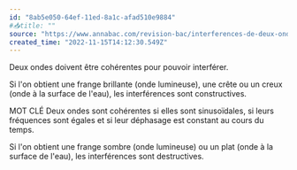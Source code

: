 ```yaml
---
id: "8ab5e050-64ef-11ed-8a1c-afad510e9884"
#📥title: ""
source: "https://www.annabac.com/revision-bac/interferences-de-deux-ondes"
created_time: "2022-11-15T14:12:30.549Z"
---
```

Deux ondes doivent être cohérentes pour pouvoir interférer.

Si l'on obtient une frange brillante (onde lumineuse), une crête ou un creux (onde à la surface de l'eau), les interférences sont constructives.

MOT CLÉ
Deux ondes sont cohérentes si elles sont sinusoïdales, si leurs fréquences sont égales et si leur déphasage est constant au cours du temps.

Si l'on obtient une frange sombre (onde lumineuse) ou un plat (onde à la surface de l'eau), les interférences sont destructives.